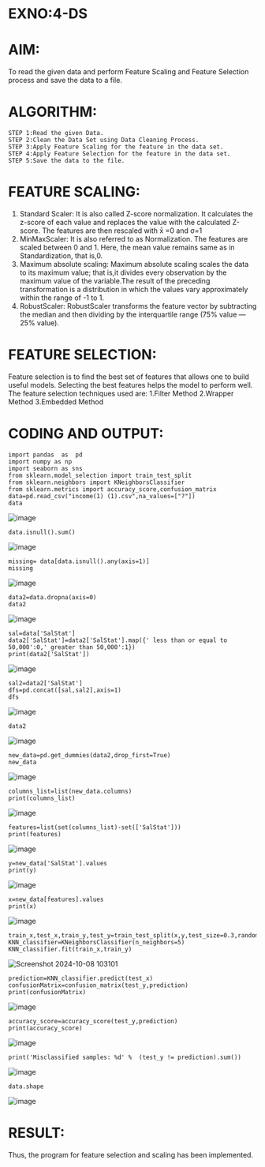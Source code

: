 # EXNO:4-DS
# AIM:
To read the given data and perform Feature Scaling and Feature Selection process and save the
data to a file.

# ALGORITHM:
```
STEP 1:Read the given Data.
STEP 2:Clean the Data Set using Data Cleaning Process.
STEP 3:Apply Feature Scaling for the feature in the data set.
STEP 4:Apply Feature Selection for the feature in the data set.
STEP 5:Save the data to the file.
```
# FEATURE SCALING:
1. Standard Scaler: It is also called Z-score normalization. It calculates the z-score of each value and replaces the value with the calculated Z-score. The features are then rescaled with x̄ =0 and σ=1
2. MinMaxScaler: It is also referred to as Normalization. The features are scaled between 0 and 1. Here, the mean value remains same as in Standardization, that is,0.
3. Maximum absolute scaling: Maximum absolute scaling scales the data to its maximum value; that is,it divides every observation by the maximum value of the variable.The result of the preceding transformation is a distribution in which the values vary approximately within the range of -1 to 1.
4. RobustScaler: RobustScaler transforms the feature vector by subtracting the median and then dividing by the interquartile range (75% value — 25% value).

# FEATURE SELECTION:
Feature selection is to find the best set of features that allows one to build useful models. Selecting the best features helps the model to perform well.
The feature selection techniques used are:
1.Filter Method
2.Wrapper Method
3.Embedded Method

# CODING AND OUTPUT:

```
import pandas  as  pd
import numpy as np
import seaborn as sns
from sklearn.model_selection import train_test_split
from sklearn.neighbors import KNeighborsClassifier
from sklearn.metrics import accuracy_score,confusion_matrix
data=pd.read_csv("income(1) (1).csv",na_values=["?"])
data
```

![image](https://github.com/user-attachments/assets/24981339-0501-4a80-b21b-ae7f4051304c)

```
data.isnull().sum()
```

![image](https://github.com/user-attachments/assets/ae5762a3-9eb1-4d6b-be19-32b8948b6984)

```
missing= data[data.isnull().any(axis=1)]
missing
```

![image](https://github.com/user-attachments/assets/a87db41c-5c7e-48ce-800c-19f1d4d1b7fb)

```
data2=data.dropna(axis=0)
data2
```

![image](https://github.com/user-attachments/assets/7eeada54-2e56-4c31-b087-6e9ba4034eeb)

```
sal=data['SalStat']
data2['SalStat']=data2['SalStat'].map({' less than or equal to 50,000':0,' greater than 50,000':1})
print(data2['SalStat'])
```

![image](https://github.com/user-attachments/assets/e7994785-c72b-4655-b240-353df381820b)

```
sal2=data2['SalStat']
dfs=pd.concat([sal,sal2],axis=1)
dfs
```

![image](https://github.com/user-attachments/assets/761ff312-510f-487b-9455-5e22f8be17b8)

```
data2
```

![image](https://github.com/user-attachments/assets/19fa0e2c-16cb-4b3b-9f6e-779ed0cb882b)

```
new_data=pd.get_dummies(data2,drop_first=True)
new_data
```

![image](https://github.com/user-attachments/assets/b7470cbd-6627-4950-bf3e-d664c1eb2304)

```
columns_list=list(new_data.columns)
print(columns_list)
```

![image](https://github.com/user-attachments/assets/c245246c-2bae-43ef-8ee5-b5a242f6a0c3)

```
features=list(set(columns_list)-set(['SalStat']))
print(features)
```

![image](https://github.com/user-attachments/assets/5ae1ccc1-28fa-4791-bf72-beeec574ca15)

```
y=new_data['SalStat'].values
print(y)
```

![image](https://github.com/user-attachments/assets/dc583e86-82e6-4820-9586-3b3b7e386ecb)

```
x=new_data[features].values
print(x)
```

![image](https://github.com/user-attachments/assets/51287de5-68f1-42f3-8232-db04ad2ffcb0)

```
train_x,test_x,train_y,test_y=train_test_split(x,y,test_size=0.3,random_state=0)
KNN_classifier=KNeighborsClassifier(n_neighbors=5)
KNN_classifier.fit(train_x,train_y)
```

![Screenshot 2024-10-08 103101](https://github.com/user-attachments/assets/2473533a-1c53-4cf3-95c5-b7891fb818c3)

```
prediction=KNN_classifier.predict(test_x)
confusionMatrix=confusion_matrix(test_y,prediction)
print(confusionMatrix)
```

![image](https://github.com/user-attachments/assets/f069202d-84d1-4c88-86c2-50d2aa88b665)

```
accuracy_score=accuracy_score(test_y,prediction)
print(accuracy_score)
```

![image](https://github.com/user-attachments/assets/c7011e1f-2703-416a-9965-5dd64d6bfd33)

```
print('Misclassified samples: %d' %  (test_y != prediction).sum())
```

![image](https://github.com/user-attachments/assets/42124bec-18c6-4315-990d-bcebf5585b9f)

```
data.shape
```

![image](https://github.com/user-attachments/assets/ac0949a6-575a-41b5-94ad-c57e29c0f1dd)

# RESULT:
Thus, the program for feature selection and scaling has been implemented.
